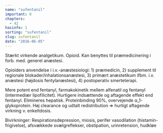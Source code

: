 ```yaml
---
name: "sufentanil"
important: 0
chapters:  
  - 42
hasinfo: 1
sorting: "sufentanil"
slug: sufentanil
date: "2016-06-05"
---
```


Stærkt virkende analgetikum. Opioid. Kan benyttes til præmedicinering i forb. med. generel anæstesi.

Opioiders anvendelse i i.v.-anæstesiologi: 1) præmedicin, 2) supplement til regionale blokader/inhalationsanæstesi, 3) primært anæstetikum ifbm. i.v. anæstesi (højdosis fentylanæstesi), 4) postoperativ smerteterapi.

Mere potent end fentanyl, farmakokinetik mellem alfenatil og fentanyl (intermediær lipofilicitet). Hurtigere indsættende og aftagende effekt end fentanyl. Elimineres hepatisk. Proteinbinding 90%, overvejende α_1-glykoprotein. Høj clearance og udtalt redistribution => hurtigt aftagende virkning v. enkeltdosis.

Bivirkninger: Respirationsdepression, miosis, perifer vasodilation (histamin-frigivelse), afsvækkede svælgreflekser, obstipation, urinretension, hudkløe
